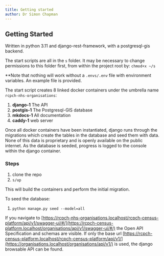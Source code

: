 ```yaml
---
title: Getting started
author: Dr Simon Chapman
---
```


## Getting Started

Written in python 3.11 and django-rest-framework, with a postgresql-gis backend.

The start scripts are all in the `s` folder. It may be necessary to change permissions to this folder first, from within the project root by:
`chmod+x ~/s`

**Note that nothing will work without a `.envs/.env` file with environment variables. An example file is provided.

The start script creates 8 linked docker containers under the umbrella name `rcpch-nhs-organisations`:

1. **django-1** The API
2. **postgis-1** The Postgresql-GIS database
3. **mkdocs-1** All documentation
4. **caddy-1** web server

Once all docker containers have been instantiated, django runs through the migrations which create the tables in the database and seed them with data. None of this data is proprietary and is openly available on the public internet. As the database is seeded, progress is logged to the console within the django container.

### Steps

1. clone the repo
2. ```s/up```

This will build the containers and perform the initial migration.

To seed the database:

1. `python manage.py seed --model=all`

If you navigate to [https://rcpch-nhs-organisations.localhost/rcpch-census-platform/api/v1/swagger-ui/#/](https://rcpch-census-platform.localhost/organisations/api/v1/swagger-ui/#/) the Open API Specification and schemas are visible. If only the base url [https://rcpch-census-platform.localhost/rcpch-census-platform/api/v1/](https://organisations.localhost/organisations/api/v1/) is used, the django browsable API can be found.
